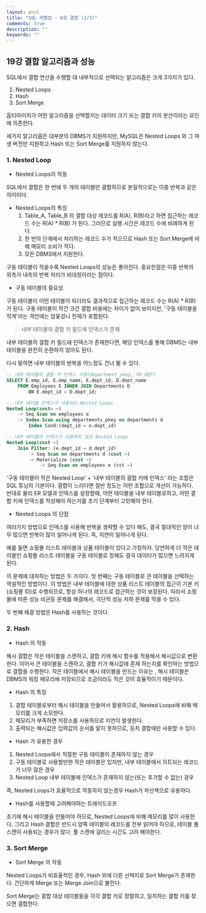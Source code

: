 ```yaml
---
layout: post
title: "SQL 레벨업 - 6장 결합 (2/3)"
comments: true
description: ""
keywords: ""
---
```



## 19강 결합 알고리즘과 성능

SQL에서 결합 연산을 수행할 대 내부적으로 선택되는 알고리즘은 크게 3가지가 있다.

1. Nested Loops
2. Hash
3. Sort Merge

옵티마이저가 어떤 알고리즘을 선택할지는 데이터 크기 또는 결합 키의 분산이라는 요인에 의존한다.

세가지 알고리즘은 대부분의 DBMS가 지원하지만, MySQL은 Nested Loops 와 그 파생 버전만 지원하고 Hash 또는 Sort Merge를 지원하지 않는다.



### 1. Nested Loop



- Nested Loops의 작동

SQL에서 결합은 한 번에 두 개의 테이블만 결합하므로 본질적으로는 이중 반복과 같은 의미이다.

- Nested Loops의 특징
  1. Table_A, Table_B 의 결합 대상 레코드를 R(A), R(B)라고 하면 접근하는 레코드 수는 R(A) * R(B) 가 된다. 그러므로 실행 시간은 레코드 수에 비례하게 된다.
  2. 한 번의 단계에서 처리하는 레코드 수가 적으므로 Hash 또는 Sort Merge에 비해 메모리 소비가 적다.
  3. 모든 DBMS에서 지원한다.

구동 테이블이 작을수록 Nested Loops의 성능은 좋아진다. 중요한점은 이중 반복의 외측가 내측의 반복 처리가 비대칭이라는 점이다.



- 구동 테이블의 중요성

구동 테이블이 어떤 테이블이 되더라도 결과적으로 접근하는 레코드 수는 R(A) * R(B) 가 된다. 구동 테이블이 작건 크건 결합 비용에는 차이가 없어 보이지만, '구동 테이블을 작게'라는 격언에는 암뭊겅니 전제가 포함된다.

> 내부 테이블의 결합 키 필드에 인덱스가 존재

내부 테이블의 결합 키 필드에 인덱스가 존재한다면, 해당 인덱스를 통해 DBMS는 내부 테이블을 완전히 순환하지 않아도 된다.

다시 말하면 내부 테이블의 반복을 어느정도 건너 뛸 수 있다.

```sql
-- 내부 테이블의 결합 키 인덱스 사용(department_pkey, PK_DEP)
SELECT E.emp_id, E.emp_name, E.dept_id, D.dept_name
	FROM Employees E INNER JOIN Departments D
		ON E.dept_id = D.dept_id;
```





```sql
-- 내부 테이블 인덱스가 사용되는 Nested Loops
Nested Loop(cost= ~)
	-> Seq Scan on employees e
	-> Index Scan using departments_pkey on departments d
		Index Cond:(dept_id = e.dept_id)
```



```sql
-- 내부 테이블의 인덱스가 사용되지 않은 Nested Loops
Nested Loop(cost ~)
	Join Filter: (e.dept_id = d.dept_id)
		-> Seq Scan on departments d (cost ~)
		-> Materialize (cost ~)
			-> Seq Scan on employees e (cst ~)
```





'구동 테이블이 작은 Nested Loop' + '내부 테이블의 결합 키에 인덱스' 라는 조합은 SQL 튜닝의 기본이다. 결합이 느리다면 절반 정도는 이런 조합으로 개선이 가능하다. 반대로 물리 ER 모델과 인덱스를 설정할때, 어떤 테이블을 내부 테이블로하고, 어떤 결합 키에 인덱스를 작성해야 하는지를 초기 단계부터 고민해야 한다.



- Nested Loops 의 단점

여러가지 방법으로 인덱스를 사용해 반복을 생략할 수 있다 해도, 결국 절대적인 양이 너무 많으면 반복이 많이 일어나게 된다. 즉, 지연이 일어나게 된다.

예를 들면 쇼핑몰 리스트 테이블과 상품 테이블이 있다고 가정하자. 당연하게 더 작은 테이블인 쇼핑몰 리스트 테이블을 구동 테이블로 정해도 결국 데이터가 많으면 느려지게 된다.

이 문제에 대처하는 방법은 두 가지다. 첫 번째는 구동 테이블로 큰 테이블을 선택하는 역설적인 방법이다. 이 방법은 내부 테이블에 대한 상품 리스트 테이블의 접근이 기본 키 (쇼핑몰 ID)로 수행되므로, 항상 하나의 레코드로 접근하는 것이 보장된다.  따라서 쇼핑몰에 따른 성능 비균등 문제를 해결해서, 극단적 성능 저하 문제를 막을 수 있다.

두 번째 해결 방법은 Hash를 사용하는 것이다.



### 2. Hash



- Hash 의 작동

해시 결합은 작은 테이블을 스캔하고, 결합 키에 해시 함수를 적용해서 해시값으로 변환한다. 이어서 큰 테이블을 스캔하고, 결합 키가 해시값에 존재 하는지를 확인하는 방법으로 결합을 수행한다. 작은 테이블에서 해시 테이블을 만드는 이유는 , 해시 테이블은 DBMS의 워킹 메모리에 저장되므로 조금이라도 작은 것이 효율적이기 때문이다.



- Hash 의 특징

1. 결합 테이블로부터 해시 테이블을 만들어서 활용하므로, Nested Loops에 비해 메모리를 크게 소모한다.
2. 메모리가 부족하면 저장소를 사용하므로 지연이 발생한다.
3. 출력되는 해시값은 입력값의 순서를 알지 못하므로, 등치 결합에만 사용할 수 있다.



- Hash 가 유용한 경우

1. Nested Loops에서 적절한 구동 테이블이 존재하지 않는 경우
2. 구동 테이블로 사용할만한 작은 테이블은 있지만, 내부 테이블에서 히트되는 레코드가 너무 많은 경우
3. Nested Loop 내부 테이블에 인덱스가 존재하지 않는(또는 추가할 수 없는) 경우

즉, Nested Loops가 효율적으로 작동하지 않는경우 Hash가 차선책으로 유용하다.



- Hash를 사용할때 고려해야하는 트레이드오프

초기에 해시 테이블을 만들어야 하므로, Nested Loops에 비해 메모리를 많이 사용한다. 그리고 Hash 결합은 반드시 양쪽 테이블의 레코드를 전부 읽어야 하므로, 테이블 풀 스캔이 사용되는 경우가 많다. 풀 스캔에 걸리는 시간도 고려 해야한다.



### 3. Sort Merge



- Sort Merge 의 작동

Nested Loops가 비효율적인 경우, Hash 외에 다른 선택지로 Sort Merge가 존재한다. 간단하게 Merge 또는 Merge Join으로 불린다. 



Sort Merge는 결합 대상 테이블들을 각각 결합 키로 정렬하고, 일치하는 결합 키를 찾으면 결합한다.









